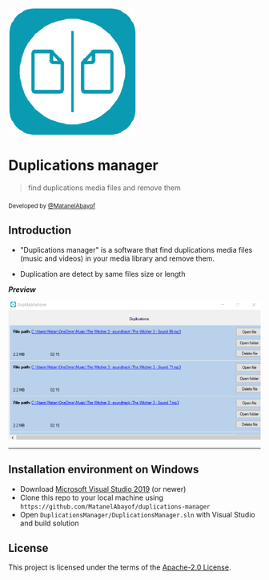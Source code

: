 <img src="https://raw.githubusercontent.com/MatanelAbayof/duplications-manager/master/DuplicationsManager/dup_manager.png" title="Duplications manager" alt="Duplications manager">

# Duplications manager

> find duplications media files and remove them

<div>
  <sub>
    Developed by <a href="https://github.com/MatanelAbayof">@MatanelAbayof</a>
  </sub>
</div>

## Introduction
- "Duplications manager" is a software that find duplications media files (music and videos) in your media library and remove them.

- Duplication are detect by same files size or length 


***Preview***

[![Duplications match screen](https://raw.githubusercontent.com/MatanelAbayof/duplications-manager/master/screenshots/duplications_matchs_window.png)]()


---

## Installation environment on Windows

- Download [Microsoft Visual Studio 2019](https://visualstudio.microsoft.com/downloads/) (or newer)
- Clone this repo to your local machine using `https://github.com/MatanelAbayof/duplications-manager`
- Open `DuplicationsManager/DuplicationsManager.sln` with Visual Studio and build solution


## License
This project is licensed under the terms of the [Apache-2.0 License](./LICENSE).